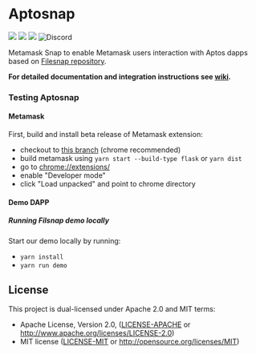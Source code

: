 # Aptosnap
![](https://github.com/pontem-network/aptos-snap/workflows/ci/badge.svg)
![](https://img.shields.io/badge/yarn-%3E%3D1.17.0-orange.svg?style=flat-square)
![](https://img.shields.io/badge/Node.js-%3E%3D14.x-orange.svg?style=flat-square)
![Discord](https://img.shields.io/discord/608204864593461248?color=blue&label=Discord&logo=discord)

Metamask Snap to enable Metamask users interaction with Aptos dapps based on [Filesnap repository](https://github.com/Chainsafe/filsnap).

**For detailed documentation and integration instructions see [wiki](https://github.com/pontem-network/aptos-snap/wiki).**

### Testing Aptosnap

#### Metamask

First, build and install beta release of Metamask extension: 

- checkout to [this branch](https://github.com/MetaMask/metamask-extension/tree/snaps-stable-nov-21) (chrome recommended)
- build metamask using `yarn start --build-type flask` or `yarn dist`
- go to [chrome://extensions/](chrome://extensions/)
- enable "Developer mode"
- click "Load unpacked" and point to chrome directory

#### Demo DAPP

##### Running Filsnap demo locally

Start our demo locally by running:

- `yarn install`
- `yarn run demo`

## License

This project is dual-licensed under Apache 2.0 and MIT terms:
- Apache License, Version 2.0, ([LICENSE-APACHE](LICENSE-APACHE) or http://www.apache.org/licenses/LICENSE-2.0)
- MIT license ([LICENSE-MIT](LICENSE-MIT) or http://opensource.org/licenses/MIT)
